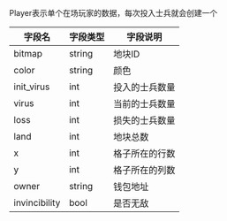 Player表示单个在场玩家的数据，每次投入士兵就会创建一个

| 字段名 | 字段类型 | 字段说明 |
|-------|-------|-------|
| bitmap  | string  | 地块ID  |
| color  | string  | 颜色  |
| init_virus  | int  | 投入的士兵数量  |
| virus  | int  | 当前的士兵数量  |
| loss  | int  | 损失的士兵数量  |
| land  | int  | 地块总数  |
| x  | int  | 格子所在的行数  |
| y  | int  | 格子所在的列数  |
| owner  | string  | 钱包地址  |
| invincibility | bool | 是否无敌  |

